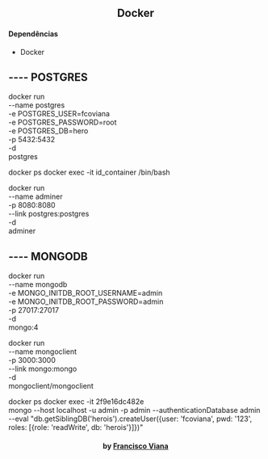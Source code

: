 <h2 align="center"> Docker  </h2>


#### Dependências
- Docker

## ---- POSTGRES
docker run \
    --name postgres \
    -e POSTGRES_USER=fcoviana \
    -e POSTGRES_PASSWORD=root \
    -e POSTGRES_DB=hero \
    -p 5432:5432 \
    -d \
    postgres

docker ps
docker exec -it id_container /bin/bash


docker run \
    --name adminer \
    -p 8080:8080 \
    --link postgres:postgres \
    -d \
    adminer

## ---- MONGODB
docker run \
    --name mongodb \
    -e MONGO_INITDB_ROOT_USERNAME=admin \
    -e MONGO_INITDB_ROOT_PASSWORD=admin \
    -p 27017:27017 \
    -d \
    mongo:4

docker run \
    --name mongoclient \
    -p 3000:3000 \
    --link mongo:mongo \
    -d \
    mongoclient/mongoclient

docker ps
docker exec -it 2f9e16dc482e \
    mongo --host localhost -u admin -p admin --authenticationDatabase admin \
    --eval "db.getSiblingDB('herois').createUser({user: 'fcoviana', pwd: '123', roles: [{role: 'readWrite', db: 'herois'}]})"


<h4 align="center"> <em></></em> by <a href="https://github.com/Francisco1030" target="_blank"> Francisco Viana</a> </h4>
